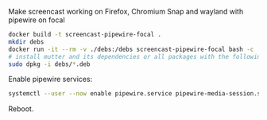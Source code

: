 Make screencast working on Firefox, Chromium Snap and wayland with pipewire on focal

```bash
docker build -t screencast-pipewire-focal .
mkdir debs
docker run -it --rm -v ./debs:/debs screencast-pipewire-focal bash -c 'cp /src/*.deb /debs'
# install mutter and its dependencies or all packages with the following command
sudo dpkg -i debs/*.deb
```

Enable pipewire services:

```bash
systemctl --user --now enable pipewire.service pipewire-media-session.service
```

Reboot.

